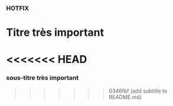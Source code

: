 ### HOTFIX

# Titre très important

<<<<<<< HEAD
=======
### sous-titre très important
>>>>>>> 0346fbf (add subtitle to README.md)
